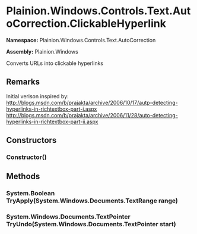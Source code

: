 
# Plainion.Windows.Controls.Text.AutoCorrection.ClickableHyperlink

**Namespace:** Plainion.Windows.Controls.Text.AutoCorrection

**Assembly:** Plainion.Windows

Converts URLs into clickable hyperlinks

## Remarks

Initial verison inspired by: http://blogs.msdn.com/b/prajakta/archive/2006/10/17/autp-detecting-hyperlinks-in-richtextbox-part-i.aspx http://blogs.msdn.com/b/prajakta/archive/2006/11/28/auto-detecting-hyperlinks-in-richtextbox-part-ii.aspx


## Constructors

### Constructor()


## Methods

### System.Boolean TryApply(System.Windows.Documents.TextRange range)

### System.Windows.Documents.TextPointer TryUndo(System.Windows.Documents.TextPointer start)
